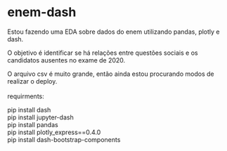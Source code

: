 # enem-dash

Estou fazendo uma EDA sobre dados do enem utilizando pandas, plotly e dash.

O objetivo é identificar se há relações entre questões sociais e os candidatos ausentes no exame de 2020.

O arquivo csv é muito grande, então ainda estou procurando modos de realizar o deploy.
<br>
<br>
requirments:

pip install dash
<br>
pip install jupyter-dash
<br>
pip install pandas
<br>
pip install plotly_express==0.4.0
<br>
pip install dash-bootstrap-components
